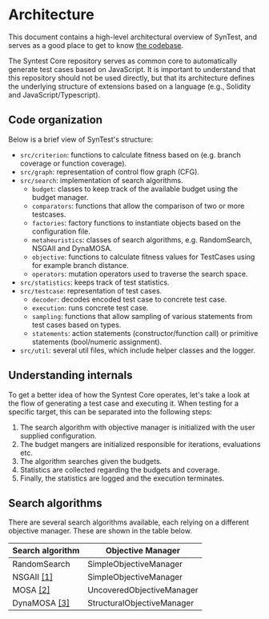 # Architecture

This document contains a high-level architectural overview of SynTest, and serves as a good place to get to know [the codebase](https://github.com/syntest-framework/syntest-core).

The Syntest Core repository serves as common core to automatically generate test cases based on JavaScript. It is important to understand that this repository should not be used directly, but that its architecture defines the underlying structure of extensions based on a language (e.g., Solidity and JavaScript/Typescript).

## Code organization

Below is a brief view of SynTest's structure:

- `src/criterion`: functions to calculate fitness based on (e.g. branch coverage or function coverage).
- `src/graph`: representation of control flow graph (CFG).
- `src/search`: implementation of search algorithms.
  - `budget`: classes to keep track of the available budget using the budget manager.
  - `comparators`: functions that allow the comparison of two or more testcases.
  - `factories`: factory functions to instantiate objects based on the configuration file.
  - `metaheuristics`: classes of search algorithms, e.g. RandomSearch, NSGAII and DynaMOSA.
  - `objective`: functions to calculate fitness values for TestCases using for example branch distance.
  - `operators`: mutation operators used to traverse the search space.
- `src/statistics`: keeps track of test statistics.
- `src/testcase`: representation of test cases.
  - `decoder`: decodes encoded test case to concrete test case.
  - `execution`: runs concrete test case.
  - `sampling`: functions that allow sampling of various statements from test cases based on types.
  - `statements`: action statements (constructor/function call) or primitive statements (bool/numeric assignment).
- `src/util`: several util files, which include helper classes and the logger.

## Understanding internals

To get a better idea of how the Syntest Core operates, let's take a look at the flow of generating a test case and executing it. When testing for a specific target, this can be separated into the following steps:

1. The search algorithm with objective manager is initialized with the user supplied configuration.
2. The budget mangers are initialized responsible for iterations, evaluations etc.
3. The algorithm searches given the budgets.
4. Statistics are collected regarding the budgets and coverage.
5. Finally, the statistics are logged and the execution terminates.

## Search algorithms

There are several search algorithms available, each relying on a different objective manager. These are shown in the table below.

| Search algorithm                                             | Objective Manager          |
| ------------------------------------------------------------ | -------------------------- |
| RandomSearch                                                 | SimpleObjectiveManager     |
| NSGAII [[1]](https://ieeexplore.ieee.org/document/996017)    | SimpleObjectiveManager     |
| MOSA [[2]](https://ieeexplore.ieee.org/document/7102604)     | UncoveredObjectiveManager  |
| DynaMOSA [[3]](https://ieeexplore.ieee.org/document/7840029) | StructuralObjectiveManager |
